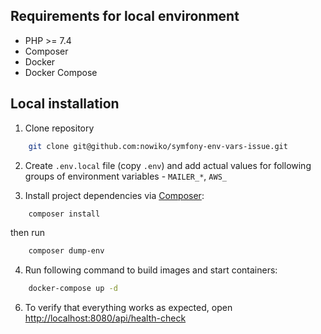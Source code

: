 ## Requirements for local environment
* PHP >= 7.4
* Composer
* Docker
* Docker Compose

## Local installation

1) Clone repository
```bash
    git clone git@github.com:nowiko/symfony-env-vars-issue.git
```

2) Create `.env.local` file (copy `.env`) and add actual values for following groups of environment variables - `MAILER_*`, `AWS_`

3) Install project dependencies via [Composer](https://getcomposer.org/download/):
```bash
    composer install
```
then run 
```bash
    composer dump-env
```


4) Run following command to build images and start containers:
```bash
    docker-compose up -d
```

6) To verify that everything works as expected, open [http://localhost:8080/api/health-check](http://localhost:8080/api/health-check)
